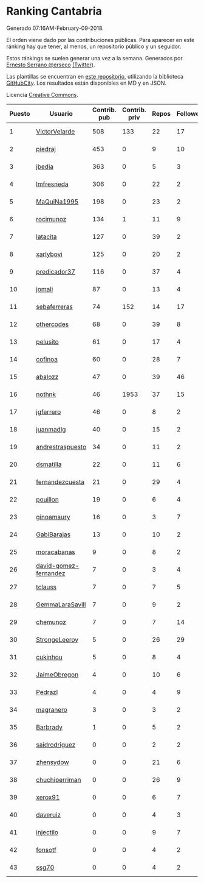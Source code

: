 # Ranking Cantabria

Generado 07:16AM-February-09-2018.

El orden viene dado por las contribuciones públicas. Para aparecer en este ránking hay que tener, al menos, un repositorio público y un seguidor.

Estos ránkings se suelen generar una vez a la semana. Generados por [Ernesto Serrano @erseco](https://github.com/erseco/) [(Twitter)](https://twitter.com/erseco).

Las plantillas se encuentran en [este repositorio](https://github.com/iblancasa/GH-Spanish-Ranking), utilizando la biblioteca [GitHubCity](https://github.com/iblancasa/GitHubCity). Los resultados están disponibles en MD y en JSON.

Licencia [Creative Commons](https://creativecommons.org/licenses/by/4.0/).

| Puesto   |  Usuario  | Contrib. pub | Contrib. priv |Repos| Followers | Desde |  Avatar  |
|----------|-----------|--------------|---------------|-----|-----------|-------|----------|
|1|[VictorVelarde](https://github.com/VictorVelarde)|508|133|22|17|2010-10-28|![VictorVelarde](https://avatars0.githubusercontent.com/u/458196)|
|2|[piedraj](https://github.com/piedraj)|453|0|9|10|2012-12-05|![piedraj](https://avatars3.githubusercontent.com/u/2972752)|
|3|[jbedia](https://github.com/jbedia)|363|0|5|3|2013-10-28|![jbedia](https://avatars3.githubusercontent.com/u/5796721)|
|4|[lmfresneda](https://github.com/lmfresneda)|306|0|22|2|2015-06-20|![lmfresneda](https://avatars2.githubusercontent.com/u/12979415)|
|5|[MaQuiNa1995](https://github.com/MaQuiNa1995)|198|0|23|2|2015-12-14|![MaQuiNa1995](https://avatars1.githubusercontent.com/u/16287848)|
|6|[rocimunoz](https://github.com/rocimunoz)|134|1|11|9|2013-03-02|![rocimunoz](https://avatars3.githubusercontent.com/u/3746906)|
|7|[latacita](https://github.com/latacita)|127|0|39|2|2013-05-03|![latacita](https://avatars1.githubusercontent.com/u/4329371)|
|8|[xarlybovi](https://github.com/xarlybovi)|125|0|20|2|2015-10-28|![xarlybovi](https://avatars1.githubusercontent.com/u/15369154)|
|9|[predicador37](https://github.com/predicador37)|116|0|37|4|2012-09-07|![predicador37](https://avatars2.githubusercontent.com/u/2300989)|
|10|[jomali](https://github.com/jomali)|87|0|13|4|2012-02-01|![jomali](https://avatars3.githubusercontent.com/u/1397370)|
|11|[sebaferreras](https://github.com/sebaferreras)|74|152|14|17|2016-02-12|![sebaferreras](https://avatars3.githubusercontent.com/u/17194770)|
|12|[othercodes](https://github.com/othercodes)|68|0|39|8|2013-06-25|![othercodes](https://avatars3.githubusercontent.com/u/4815856)|
|13|[pelusito](https://github.com/pelusito)|61|0|17|4|2016-04-22|![pelusito](https://avatars2.githubusercontent.com/u/18612896)|
|14|[cofinoa](https://github.com/cofinoa)|60|0|28|7|2013-07-26|![cofinoa](https://avatars1.githubusercontent.com/u/5098603)|
|15|[abalozz](https://github.com/abalozz)|47|0|39|46|2012-01-08|![abalozz](https://avatars1.githubusercontent.com/u/1312336)|
|16|[nothnk](https://github.com/nothnk)|46|1953|37|15|2009-09-05|![nothnk](https://avatars0.githubusercontent.com/u/123532)|
|17|[jgferrero](https://github.com/jgferrero)|46|0|8|2|2015-03-12|![jgferrero](https://avatars1.githubusercontent.com/u/11438536)|
|18|[juanmadlg](https://github.com/juanmadlg)|40|0|15|2|2011-11-04|![juanmadlg](https://avatars0.githubusercontent.com/u/1173469)|
|19|[andrestraspuesto](https://github.com/andrestraspuesto)|34|0|11|2|2014-01-16|![andrestraspuesto](https://avatars1.githubusercontent.com/u/6418792)|
|20|[dsmatilla](https://github.com/dsmatilla)|22|0|11|6|2011-02-14|![dsmatilla](https://avatars0.githubusercontent.com/u/618172)|
|21|[fernandezcuesta](https://github.com/fernandezcuesta)|21|0|29|4|2014-04-16|![fernandezcuesta](https://avatars0.githubusercontent.com/u/7312236)|
|22|[pouillon](https://github.com/pouillon)|19|0|6|4|2013-09-16|![pouillon](https://avatars0.githubusercontent.com/u/5470877)|
|23|[ginoamaury](https://github.com/ginoamaury)|16|0|3|7|2016-09-06|![ginoamaury](https://avatars0.githubusercontent.com/u/22031838)|
|24|[GabiBarajas](https://github.com/GabiBarajas)|13|0|10|2|2017-01-18|![GabiBarajas](https://avatars1.githubusercontent.com/u/25196739)|
|25|[moracabanas](https://github.com/moracabanas)|9|0|8|2|2013-05-09|![moracabanas](https://avatars0.githubusercontent.com/u/4382333)|
|26|[david-gomez-fernandez](https://github.com/david-gomez-fernandez)|7|0|3|4|2012-03-23|![david-gomez-fernandez](https://avatars0.githubusercontent.com/u/1568677)|
|27|[tclauss](https://github.com/tclauss)|7|0|7|5|2013-02-11|![tclauss](https://avatars3.githubusercontent.com/u/3531048)|
|28|[GemmaLaraSavill](https://github.com/GemmaLaraSavill)|7|0|9|2|2015-05-08|![GemmaLaraSavill](https://avatars3.githubusercontent.com/u/12323749)|
|29|[chemunoz](https://github.com/chemunoz)|7|0|7|14|2016-01-13|![chemunoz](https://avatars0.githubusercontent.com/u/16680009)|
|30|[StrongeLeeroy](https://github.com/StrongeLeeroy)|5|0|26|29|2011-06-03|![StrongeLeeroy](https://avatars0.githubusercontent.com/u/828457)|
|31|[cukinhou](https://github.com/cukinhou)|5|0|8|4|2015-12-14|![cukinhou](https://avatars2.githubusercontent.com/u/16288214)|
|32|[JaimeObregon](https://github.com/JaimeObregon)|4|0|10|6|2010-09-27|![JaimeObregon](https://avatars1.githubusercontent.com/u/417226)|
|33|[Pedrazl](https://github.com/Pedrazl)|4|0|4|9|2014-12-04|![Pedrazl](https://avatars1.githubusercontent.com/u/10074431)|
|34|[magranero](https://github.com/magranero)|3|0|3|2|2016-03-30|![magranero](https://avatars3.githubusercontent.com/u/18167085)|
|35|[Barbrady](https://github.com/Barbrady)|1|0|5|2|2014-01-18|![Barbrady](https://avatars1.githubusercontent.com/u/6436548)|
|36|[saidrodriguez](https://github.com/saidrodriguez)|0|0|2|2|2009-09-28|![saidrodriguez](https://avatars3.githubusercontent.com/u/132459)|
|37|[zhensydow](https://github.com/zhensydow)|0|0|21|6|2011-05-09|![zhensydow](https://avatars1.githubusercontent.com/u/777247)|
|38|[chuchiperriman](https://github.com/chuchiperriman)|0|0|26|9|2008-11-25|![chuchiperriman](https://avatars2.githubusercontent.com/u/36635)|
|39|[xerox91](https://github.com/xerox91)|0|0|6|7|2011-04-19|![xerox91](https://avatars0.githubusercontent.com/u/740021)|
|40|[daveruiz](https://github.com/daveruiz)|0|0|4|3|2012-08-16|![daveruiz](https://avatars2.githubusercontent.com/u/2165375)|
|41|[injectilo](https://github.com/injectilo)|0|0|9|7|2014-09-01|![injectilo](https://avatars1.githubusercontent.com/u/8612274)|
|42|[fonsotf](https://github.com/fonsotf)|0|0|4|2|2015-11-03|![fonsotf](https://avatars1.githubusercontent.com/u/15630996)|
|43|[ssg70](https://github.com/ssg70)|0|0|4|2|2015-11-04|![ssg70](https://avatars0.githubusercontent.com/u/15652669)|
